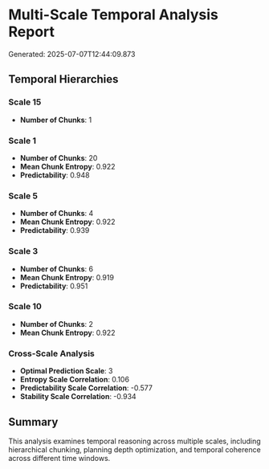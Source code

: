 # Multi-Scale Temporal Analysis Report

Generated: 2025-07-07T12:44:09.873

## Temporal Hierarchies

### Scale 15
- **Number of Chunks**: 1

### Scale 1
- **Number of Chunks**: 20
- **Mean Chunk Entropy**: 0.922
- **Predictability**: 0.948

### Scale 5
- **Number of Chunks**: 4
- **Mean Chunk Entropy**: 0.922
- **Predictability**: 0.939

### Scale 3
- **Number of Chunks**: 6
- **Mean Chunk Entropy**: 0.919
- **Predictability**: 0.951

### Scale 10
- **Number of Chunks**: 2
- **Mean Chunk Entropy**: 0.922

### Cross-Scale Analysis
- **Optimal Prediction Scale**: 3
- **Entropy Scale Correlation**: 0.106
- **Predictability Scale Correlation**: -0.577
- **Stability Scale Correlation**: -0.934

## Summary

This analysis examines temporal reasoning across multiple scales,
including hierarchical chunking, planning depth optimization,
and temporal coherence across different time windows.
